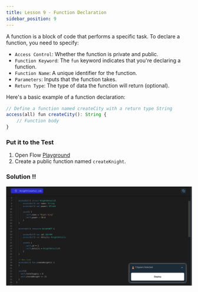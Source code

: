 ```yaml
---
title: Lesson 9 - Function Declaration
sidebar_position: 9
---
```


A function is a block of code that performs a specific task. To declare a function, you need to specify:

- `Access Control`: Whether the function is private and public.
- `Function Keyword`: The `fun` keyword indicates that you're declaring a function.
- `Function Name`: A unique identifier for the function.
- `Parameters`: Inputs that the function takes.
- `Return Type`: The type of data the function will return (optional).

Here's a basic example of a function declaration:

```jsx
// Define a function named createCity with a return type String
access(all) fun createCity(): String {
    // Function body
}
```

### Put it to the Test

1. Open Flow [Playground](https://play.flow.com/)
2. Create a public function named `createKnight`.

### Solution !!

![Alt text](image-7.png)
